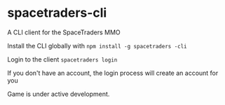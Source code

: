 # spacetraders-cli
A CLI client for the SpaceTraders MMO

Install the CLI globally with
`npm install -g spacetraders -cli`

Login to the client
`spacetraders login`

If you don't have an account, the login process will create an account for you

Game is under active development.
